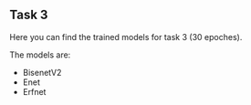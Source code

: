 ## Task 3

Here you can find the trained models for task 3 (30 epoches).

The models are:
- BisenetV2
- Enet
- Erfnet